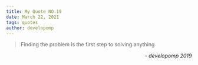 ```yaml
---
title: My Quote NO.19
date: March 22, 2021
tags: quotes
author: developomp
---
```


> Finding the problem is the first step to solving anything

<div style="text-align: right"> <i>- developomp 2019</i> </div>
